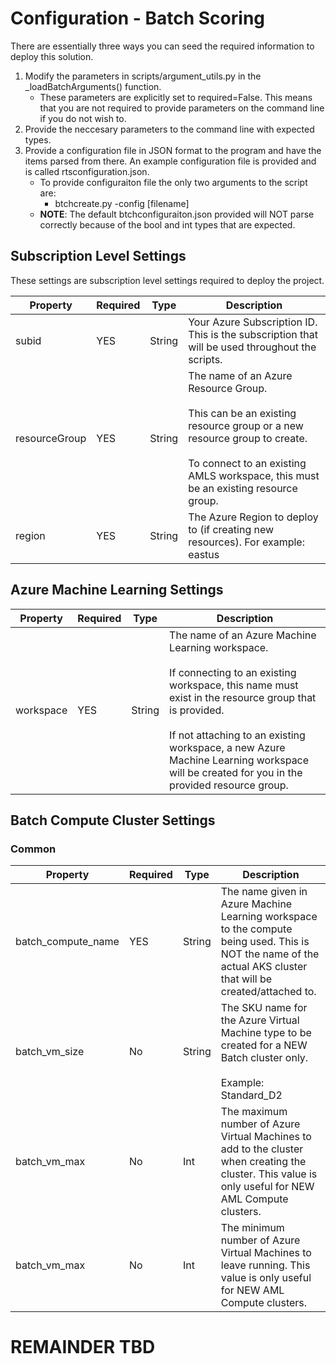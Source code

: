 # Configuration - Batch Scoring
There are essentially three ways you can seed the required information to deploy this solution. 

1. Modify the parameters in scripts/argument_utils.py in the _loadBatchArguments() function. 
    - These parameters are explicitly set to required=False. This means that you are not required to provide parameters on the command line if you do not wish to. 
2. Provide the neccesary parameters to the command line with expected types. 
3. Provide a configuration file in JSON format to the program and have the items parsed from there. An example configuration file is provided and is called rtsconfiguration.json. 
    - To provide configuraiton file the only two arguments to the script are:
        - btchcreate.py -config [filename]
    - <b>NOTE</b>: The default btchconfiguraiton.json provided will NOT parse correctly because of the bool and int types that are expected.

## Subscription Level Settings
These settings are subscription level settings required to deploy the project.

|Property|Required|Type|Description|
|--------|--------|-----|-----------|
|subid|YES|String|Your Azure Subscription ID. This is the subscription that will be used throughout the scripts.|
|resourceGroup|YES|String|The name of an Azure Resource Group.<br><br>This can be an existing resource group or a new resource group to create.<br><br>To connect to an existing AMLS workspace, this must be an existing resource group.|
|region|YES|String|The Azure Region to deploy to (if creating new resources). For example: eastus|


## Azure Machine Learning Settings

|Property|Required|Type|Description|
|--------|--------|-----|-----------|
|workspace|YES|String|The name of an Azure Machine Learning workspace.<br><br>If connecting to an existing workspace, this name must exist in the resource group that is provided.<br><br>If not attaching to an existing workspace, a new Azure Machine Learning workspace will be created for you in the provided resource group.|

## Batch Compute Cluster Settings

### Common
|Property|Required|Type|Description|
|--------|--------|-----|-----------|
|batch_compute_name|YES|String|The name given in Azure Machine Learning workspace to the compute being used. This is NOT the name of the actual AKS cluster that will be created/attached to.|
|batch_vm_size|No|String|The SKU name for the Azure Virtual Machine type to be created for a NEW Batch cluster only.<br><br>Example: Standard_D2|
|batch_vm_max|No|Int|The maximum number of Azure Virtual Machines to add to the cluster when creating the cluster. This value is only useful for NEW AML Compute clusters.|
|batch_vm_max|No|Int|The minimum number of Azure Virtual Machines to leave running.  This value is only useful for NEW AML Compute clusters.|

    
# REMAINDER TBD